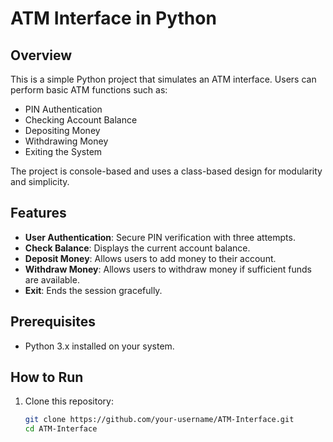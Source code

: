 # ATM Interface in Python

## Overview
This is a simple Python project that simulates an ATM interface. Users can perform basic ATM functions such as:
- PIN Authentication
- Checking Account Balance
- Depositing Money
- Withdrawing Money
- Exiting the System

The project is console-based and uses a class-based design for modularity and simplicity.

## Features
- **User Authentication**: Secure PIN verification with three attempts.
- **Check Balance**: Displays the current account balance.
- **Deposit Money**: Allows users to add money to their account.
- **Withdraw Money**: Allows users to withdraw money if sufficient funds are available.
- **Exit**: Ends the session gracefully.

## Prerequisites
- Python 3.x installed on your system.

## How to Run
1. Clone this repository:
   ```bash
   git clone https://github.com/your-username/ATM-Interface.git
   cd ATM-Interface
